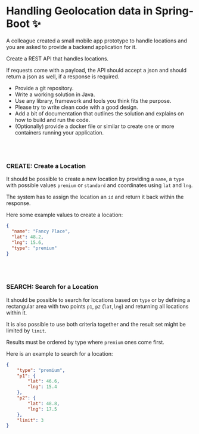 # Handling Geolocation data in Spring-Boot ✨

A colleague created a small mobile app prototype to handle locations and you are asked to provide a backend application for it.

Create a REST API that handles locations.

If requests come with a payload, the API should accept a json and should return a json as well, if a response is required.

- Provide a git repository.
- Write a working solution in Java. 
- Use any library, framework and tools you think fits the purpose.
- Please try to write clean code with a good design. 
- Add a bit of documentation that outlines the solution and explains on how to build and run the code. 
- (Optionally) provide a docker file or similar to create one or more containers running your application.

<br><br>

### CREATE: Create a Location

It should be possible to create a new location by providing a `name`, a `type` with possible values `premium` or `standard`
and coordinates using `lat` and `lng`.

The system has to assign the location an `id` and return it back within the response.

Here some example values to create a location:

```json
{
  "name": "Fancy Place",
  "lat": 48.2,
  "lng": 15.6,
  "type": "premium"
}
```

<br><br>

### SEARCH: Search for a Location

It should be possible to search for locations based on `type` or by defining a rectangular area with two points `p1`, `p2`
(`lat`,`lng`) and returning all locations within it.

It is also possible to use both criteria together and the result set might be limited by `limit`.

Results must be ordered by type where `premium` ones come first.

Here is an example to search for a location:

```json
{
    "type": "premium",
    "p1": {
        "lat": 46.6,
        "lng": 15.4
    },
    "p2": {
        "lat": 48.8,
        "lng": 17.5
    },
    "limit": 3
}
```
